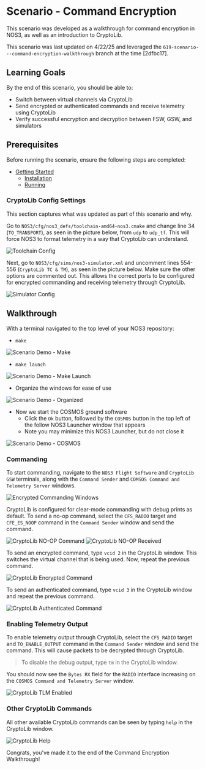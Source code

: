 # Scenario - Command Encryption

This scenario was developed as a walkthrough for command encryption in NOS3, as well as an introduction to CryptoLib.


This scenario was last updated on 4/22/25 and leveraged the `619-scenario---command-encryption-walkthrough` branch at the time [2dfbc17].

## Learning Goals

By the end of this scenario, you should be able to:

* Switch between virtual channels via CryptoLib
* Send encrypted or authenticated commands and receive telemetry using CryptoLib
* Verify successful encryption and decryption between FSW, GSW, and simulators

## Prerequisites

Before running the scenario, ensure the following steps are completed:
* [Getting Started](./Getting_Started.md)
  * [Installation](./Getting_Started.md#installation)
  * [Running](./Getting_Started.md#running)

### CryptoLib Config Settings

This section captures what was updated as part of this scenario and why.

Go to `NOS3/cfg/nos3_defs/toolchain-amd64-nos3.cmake` and change line 34 (`TO_TRANSPORT`), as seen in the picture below, from `udp` to `udp_tf`.
This will force NOS3 to format telemetry in a way that CryptoLib can understand.

![Toolchain Config](./_static/command_encryption/command_encryption_toolchain.png)

Next, go to `NOS3/cfg/sims/nos3-simulator.xml` and uncomment lines 554-556 (`CryptoLib TC & TM`), as seen in the picture below.
Make sure the other options are commented out.
This allows the correct ports to be configured for encrypted commanding and receiving telemetry through CryptoLib.

![Simulator Config](./_static/command_encryption/command_encryption_simulator.png)

## Walkthrough

With a terminal navigated to the top level of your NOS3 repository:
* `make`

![Scenario Demo - Make](./_static/scenario_demo/scenario_demo_make.png)

* `make launch`

![Scenario Demo - Make Launch](./_static/scenario_demo/scenario_demo_make_launch.png)

* Organize the windows for ease of use

![Scenario Demo - Organized](./_static/scenario_demo/scenario_demo_organized.png)

* Now we start the COSMOS ground software
  * Click the `Ok` button, followed by the `COSMOS` button in the top left of the follow NOS3 Launcher window that appears
  * Note you may minimize this NOS3 Launcher, but do not close it

![Scenario Demo - COSMOS](./_static/scenario_demo/scenario_demo_cosmos.png)

### Commanding

To start commanding, navigate to the `NOS3 Flight Software` and  `CryptoLib GSW` terminals, along with the `Command Sender` and `COMSOS Command and Telemetry Server` windows.

![Encrypted Commanding Windows](./_static/command_encryption/command_encryption_windows.png)

CryptoLib is configured for clear-mode commanding with debug prints as default.
To send a no-op command, select the `CFS_RADIO` target and `CFE_ES_NOOP` command in the `Command Sender` window and send the command. 

![CryptoLib NO-OP Command](./_static/command_encryption/noop-command.png)
![CryptoLib NO-OP Received](./_static/command_encryption/noop-received.png)

To send an encrypted command, type `vcid 2` in the CryptoLib window.
This switches the virtual channel that is being used. Now, repeat the previous command.

![CryptoLib Encrypted Command](./_static/command_encryption/encrypted_noop.png)

To send an authenticated command, type `vcid 3` in the CryptoLib window and repeat the previous command.

![CryptoLib Authenticated Command](./_static/command_encryption/authenticated_noop.png)

### Enabling Telemetry Output

To enable telemetry output through CryptoLib, select the `CFS_RADIO` target and `TO_ENABLE_OUTPUT` command in the `Command Sender` window and send the command.
This will cause packets to be decrypted through CryptoLib. 

> To disable the debug output, type `tm` in the CryptoLib window.

You should now see the `Bytes RX` field for the `RADIO` interface increasing on the `COSMOS Command and Telemetry Server` window. 

![CryptoLib TLM Enabled](./_static/command_encryption/telemetry_enabled.png)

### Other CryptoLib Commands

All other available CryptoLib commands can be seen by typing `help` in the CryptoLib window.

![CryptoLib Help](./_static/command_encryption/cryptolib_help.png)

Congrats, you've made it to the end of the Command Encryption Walkthrough!
